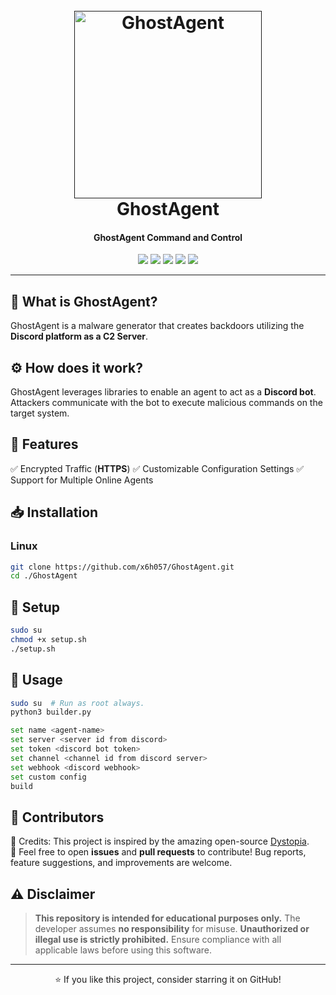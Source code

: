 <h1 align="center">
  <br>
  <a href=""><img src="https://merlinmosaica.com/wp-content/uploads/2023/10/MM670-Halloween-Ghost.png" width=300 height=300 alt="GhostAgent"></a>
  <br>
  GhostAgent
  <br>
</h1>

<h4 align="center">GhostAgent Command and Control</h4>

<p align="center">
    <img src="https://img.shields.io/badge/Support-Windows-blue">
    <img src="https://img.shields.io/badge/Version-1.0.0-blue">
    <img src="https://img.shields.io/badge/Python-3.8.9-blue">
    <img src="https://img.shields.io/github/stars/x6h057/GhostAgent?style=social">
    <img src="https://img.shields.io/github/forks/x6h057/GhostAgent?style=social">
</p>

---

## 👻 What is GhostAgent?
GhostAgent is a malware generator that creates backdoors utilizing the **Discord platform as a C2 Server**.

## ⚙️ How does it work?
GhostAgent leverages libraries to enable an agent to act as a **Discord bot**. Attackers communicate with the bot to execute malicious commands on the target system.

## 🚀 Features
✅ Encrypted Traffic (**HTTPS**)
✅ Customizable Configuration Settings
✅ Support for Multiple Online Agents

## 📥 Installation
### Linux
```bash
git clone https://github.com/x6h057/GhostAgent.git
cd ./GhostAgent
```

## 🔧 Setup
```bash
sudo su
chmod +x setup.sh
./setup.sh
```

## 📌 Usage
```bash
sudo su  # Run as root always.
python3 builder.py

set name <agent-name>
set server <server id from discord>
set token <discord bot token>
set channel <channel id from discord server>
set webhook <discord webhook>
set custom config
build
```

## 👥 Contributors
🔹 Credits: This project is inspired by the amazing open-source [Dystopia](https://github.com/3ct0s/dystopia-c2.git).  
🔹 Feel free to open **issues** and **pull requests** to contribute! Bug reports, feature suggestions, and improvements are welcome.

## ⚠️ Disclaimer
> **This repository is intended for educational purposes only.** The developer assumes **no responsibility** for misuse. **Unauthorized or illegal use is strictly prohibited.** Ensure compliance with all applicable laws before using this software.

---
<p align="center">⭐ If you like this project, consider starring it on GitHub!</p>

